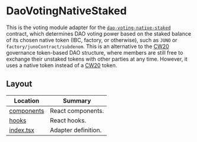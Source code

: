 # DaoVotingNativeStaked

This is the voting module adapter for the
[`dao-voting-native-staked`](https://github.com/DA0-DA0/dao-contracts/tree/7f89ad1604e8022f202aef729853b0c8c7196988/contracts/voting/dao-voting-native-staked)
contract, which determines DAO voting power based on the staked balance of its
chosen native token (IBC, factory, or otherwise), such as `JUNO` or
`factory/junoContract/subdenom`. This is an alternative to the
[CW20](https://docs.cosmwasm.com/cw-plus/0.9.0/cw20/spec) governance token-based
DAO structure, where members are still free to exchange their unstaked tokens
with other parties at any time. However, it uses a native token instead of a
[CW20](https://docs.cosmwasm.com/cw-plus/0.9.0/cw20/spec) token.

## Layout

| Location                   | Summary             |
| -------------------------- | ------------------- |
| [components](./components) | React components.   |
| [hooks](./hooks)           | React hooks.        |
| [index.tsx](./index.tsx)   | Adapter definition. |
